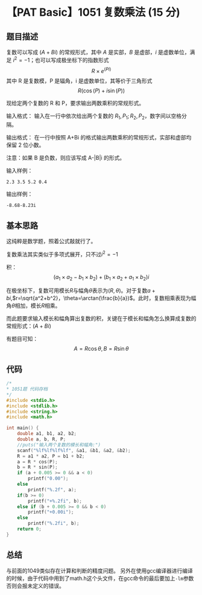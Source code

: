 # 【PAT Basic】1051 复数乘法 (15 分)

## 题目描述

复数可以写成 $(A+Bi)$ 的常规形式，其中 $A$ 是实部，$B$ 是虚部，$i$ 是虚数单位，满足 $i^2​​ = −1$；也可以写成极坐标下的指数形式 
$$R \times e^{(P i)}$$
其中 R 是复数模，P 是辐角，i 是虚数单位，其等价于三角形式 
$$R(\cos(P) + i \sin(P))$$

现给定两个复数的 R 和 P，要求输出两数乘积的常规形式。

输入格式：
输入在一行中依次给出两个复数的 $R_1, P_1; R_2, P_2$​​ ，数字间以空格分隔。

输出格式：
在一行中按照 A+Bi 的格式输出两数乘积的常规形式，实部和虚部均保留 2 位小数。

注意：如果 B 是负数，则应该写成 A-|B|i 的形式。

输入样例：
```
2.3 3.5 5.2 0.4
```

输出样例：
```
-8.68-8.23i
```

## 基本思路

这纯粹是数学题，照着公式敲就行了。

复数乘法其实类似于多项式展开，只不过$i^2 = -1$

积：
$$(a_1 \times a_2 - b_1 \times b_2) + (b_1 \times a_2 + a_1 \times b_2) i$$

在极坐标下，复数可用模长$R$与幅角$\theta$表示为$(R,\theta)$。对于复数$a+bi$,$r=\sqrt{a^2+b^2}，\theta=\arctan(\frac{b}{a})$。此时，复数相乘表现为幅角$\theta$相加，模长$R$相乘。

而此题要求输入模长和幅角算出复数的积，关键在于模长和幅角怎么换算成复数的常规形式：$(A+Bi)$

有题目可知：
$$A = R \cos \theta, B = R \sin \theta$$

## 代码

```cpp
/*
* 1051题 代码存档
*/
#include <stdio.h>
#include <stdlib.h>
#include <string.h>
#include <math.h>

int main() {
    double a1, b1, a2, b2;
    double a, b, R, P;
    //puts("输入两个复数的模长和幅角:")
    scanf("%lf%lf%lf%lf", &a1, &b1, &a2, &b2);
    R = a1 * a2, P = b1 + b2;
    a = R * cos(P);
    b = R * sin(P);
    if (a + 0.005 >= 0 && a < 0)
        printf("0.00");
    else
        printf("%.2f", a);
    if(b >= 0)
        printf("+%.2fi", b);
    else if (b + 0.005 >= 0 && b < 0)
        printf("+0.00i");
    else
        printf("%.2fi", b);
    return 0;
}
```

## 总结

与前面的1049类似存在计算和判断的精度问题。
另外在使用gcc编译器进行编译的时候，由于代码中用到了math.h这个头文件，在gcc命令的最后要加上```-lm```参数否则会报未定义的错误。
